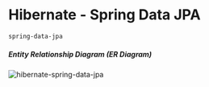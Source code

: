 # Hibernate - Spring Data JPA  
`spring-data-jpa
`  
##### Entity Relationship Diagram (ER Diagram)

![hibernate-spring-data-jpa](https://user-images.githubusercontent.com/22514083/111009397-83215c00-8361-11eb-9f1e-3d562f99c14c.png)
